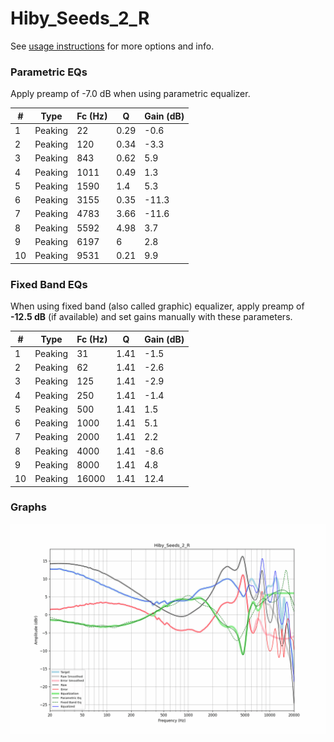 # Hiby_Seeds_2_R
See [usage instructions](https://github.com/jaakkopasanen/AutoEq#usage) for more options and info.

### Parametric EQs
Apply preamp of -7.0 dB when using parametric equalizer.

|   # | Type    |   Fc (Hz) |    Q |   Gain (dB) |
|-----|---------|-----------|------|-------------|
|   1 | Peaking |        22 | 0.29 |        -0.6 |
|   2 | Peaking |       120 | 0.34 |        -3.3 |
|   3 | Peaking |       843 | 0.62 |         5.9 |
|   4 | Peaking |      1011 | 0.49 |         1.3 |
|   5 | Peaking |      1590 | 1.4  |         5.3 |
|   6 | Peaking |      3155 | 0.35 |       -11.3 |
|   7 | Peaking |      4783 | 3.66 |       -11.6 |
|   8 | Peaking |      5592 | 4.98 |         3.7 |
|   9 | Peaking |      6197 | 6    |         2.8 |
|  10 | Peaking |      9531 | 0.21 |         9.9 |

### Fixed Band EQs
When using fixed band (also called graphic) equalizer, apply preamp of **-12.5 dB** (if available) and set gains manually with these parameters.

|   # | Type    |   Fc (Hz) |    Q |   Gain (dB) |
|-----|---------|-----------|------|-------------|
|   1 | Peaking |        31 | 1.41 |        -1.5 |
|   2 | Peaking |        62 | 1.41 |        -2.6 |
|   3 | Peaking |       125 | 1.41 |        -2.9 |
|   4 | Peaking |       250 | 1.41 |        -1.4 |
|   5 | Peaking |       500 | 1.41 |         1.5 |
|   6 | Peaking |      1000 | 1.41 |         5.1 |
|   7 | Peaking |      2000 | 1.41 |         2.2 |
|   8 | Peaking |      4000 | 1.41 |        -8.6 |
|   9 | Peaking |      8000 | 1.41 |         4.8 |
|  10 | Peaking |     16000 | 1.41 |        12.4 |

### Graphs
![](./Hiby_Seeds_2_R.png)
